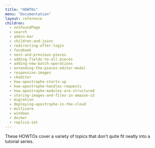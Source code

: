 ```yaml
---
title: "HOWTOs"
menu: "Documentation"
layout: reference
children:
  - notFoundPage
  - search
  - admin-bar
  - children-and-joins
  - redirecting-after-login
  - facebook
  - next-and-previous-pieces
  - adding-fields-to-all-pieces
  - adding-new-batch-operations
  - extending-the-pieces-editor-modal
  - responsive-images
  - ckeditor
  - how-apostrophe-starts-up
  - how-apostrophe-handles-requests
  - how-apostrophe-modules-are-structured
  - storing-images-and-files-in-amazon-s3
  - migration
  - deploying-apostrophe-in-the-cloud
  - multicore
  - windows
  - docker
  - replica-set
---
```


These HOWTOs cover a variety of topics that don't quite fit neatly into a tutorial series.
